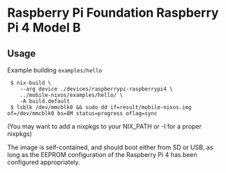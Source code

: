 Raspberry Pi Foundation Raspberry Pi 4 Model B
==============================================

Usage
-----

Example building `examples/hello`

```
 $ nix-build \
    --arg device ./devices/raspberrypi-raspberrypi4 \
	../mobile-nixos/examples/hello/ \
	-A build.default
 $ lsblk /dev/mmcblk0 && sudo dd if=result/mobile-nixos.img of=/dev/mmcblk0 bs=8M status=progress oflag=sync
```

(You may want to add a nixpkgs to your NIX_PATH or -I for a proper nixpkgs)

The image is self-contained, and should boot either from SD or USB, as long as
the EEPROM configuration of the Raspberry Pi 4 has been configured appropriately.
